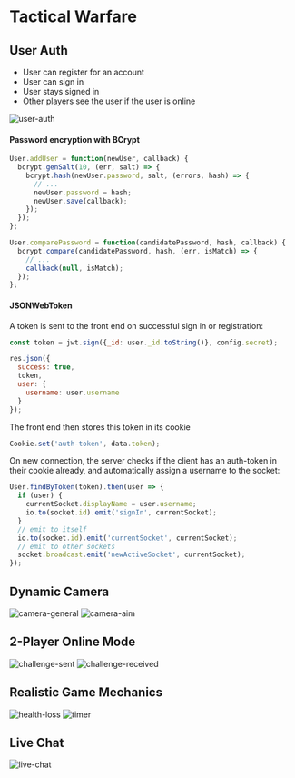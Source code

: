 # Tactical Warfare

## User Auth

- User can register for an account
- User can sign in
- User stays signed in
- Other players see the user if the user is online

![user-auth](https://github.com/khaivubui/tactical_warfare/blob/master/docs/auth_demo.gif)

#### Password encryption with BCrypt

```javascript
User.addUser = function(newUser, callback) {
  bcrypt.genSalt(10, (err, salt) => {
    bcrypt.hash(newUser.password, salt, (errors, hash) => {
      // ...
      newUser.password = hash;
      newUser.save(callback);
    });
  });
};

User.comparePassword = function(candidatePassword, hash, callback) {
  bcrypt.compare(candidatePassword, hash, (err, isMatch) => {
    // ...
    callback(null, isMatch);
  });
};
```

#### JSONWebToken

A token is sent to the front end on successful sign in or registration:

```javascript
const token = jwt.sign({_id: user._id.toString()}, config.secret);

res.json({
  success: true,
  token,
  user: {
    username: user.username
  }
});
```

The front end then stores this token in its cookie
```javascript
Cookie.set('auth-token', data.token);
```

On new connection, the server checks if the client has an auth-token in their cookie already, and automatically assign a username to the socket:
```javascript
User.findByToken(token).then(user => {
  if (user) {
    currentSocket.displayName = user.username;
    io.to(socket.id).emit('signIn', currentSocket);
  }
  // emit to itself
  io.to(socket.id).emit('currentSocket', currentSocket);
  // emit to other sockets
  socket.broadcast.emit('newActiveSocket', currentSocket);
});
```

## Dynamic Camera

![camera-general](https://github.com/khaivubui/tactical_warfare/blob/master/docs/camera_general_demo.gif)
![camera-aim](https://github.com/khaivubui/tactical_warfare/blob/master/docs/camera_aim_demo.gif)

## 2-Player Online Mode

![challenge-sent](https://github.com/khaivubui/tactical_warfare/blob/master/docs/challenge_sent_demo.gif)
![challenge-received](https://github.com/khaivubui/tactical_warfare/blob/master/docs/challenge_received_demo.gif)

## Realistic Game Mechanics

![health-loss](https://github.com/khaivubui/tactical_warfare/blob/master/docs/health_loss_demo.gif)
![timer](https://github.com/khaivubui/tactical_warfare/blob/master/docs/timer_demo.gif)

## Live Chat

![live-chat](https://github.com/khaivubui/tactical_warfare/blob/master/docs/live_chat_demo.gif)
